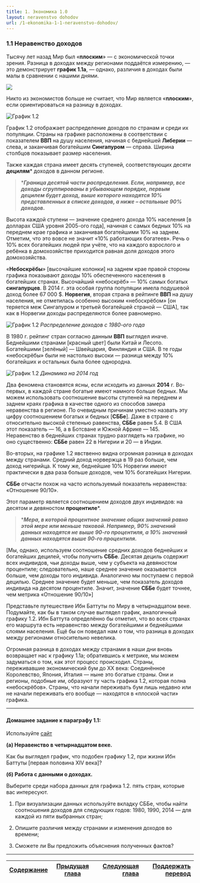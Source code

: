 ```yaml
---
title: 1. Экономика 1.0
layout: neravenstvo dohodov
url: /1-ekonomika-1-1-neravenstvo-dohodov/
---
```


### <h3>1.1 Неравенство доходов </h3>

Тысячу лет назад Мир был «**плоским**» — с экономической точки зрения. Разница в доходах между регионами поддаётся измерению, — это демонстрирует **график 1.1а**, — однако, различия в доходах были малы в сравнении с нашими днями. 

![](/img/books/micro-core/pic1-1.png "")

Никто из экономистов больше не считает, что Мир является «**плоским**», если ориентироваться на разницу в доходах.

![График 1.2](/img/books/micro-core/pic1-2-e.png "График 1.2")

График 1.2 отображает распределение доходов по странам и среди их популяции. Страны на графике расположены в соответствии с показателем **ВВП** на душу населения, начиная с беднейшей **Либерии** — слева, и заканчивая богатейшим **Сингапуром** — справа. Ширина столбцов показывает размер населения.

Также каждая страна имеет десять ступеней, соответствующих десяти **децилям*** доходов в данном регионе.

>****Граница десятой части распределения. Если, например, все доходы сгруппированы в убывающем порядке, первым децилем будет доход, выше которого находятся 10% представленных в списке доходов, а ниже – остальные 90% доходов.***

Высота каждой ступени — значение среднего дохода 10% населения [в долларах США уровня 2005-ого года], начиная с самых бедных 10% на переднем крае графика и заканчивая богатейшими 10% на заднем. Отметим, что это вовсе не значит «10% работающих богатеев». Речь о 10% всех богатейших людей при учёте, что на каждого взрослого и ребёнка в домохозяйстве приходится равная доля доходов этого домохозяйства.

«**Небоскрёбы**» [высочайшие колонки] на заднем крае правой стороны графика показывают доходы 10% обеспеченного населения в богатейших странах. Высочайший «небоскрёб» — 10% самых богатых **сингапурцев**. В 2014 г. эта особая группа популяции имела подушевой доход более 67 000 $. **Норвегия**, вторая страна в рейтинге **ВВП** на душу населения, не отметилась особенно высоким «небоскрёбом» [он теряется меж Сингапуром и третьей богатейшей страной — США], так как в Норвегии доходы распределяются более равномерно.

![График 1.2](/img/books/micro-core/pic1-3.png "Распределение доходов с 1980-ого года")
*Распределение доходов с 1980-ого года*

В 1980 г. рейтинг стран согласно данным **ВВП** выглядел иначе. Беднейшими странами [красный цвет] были Китай и Лесото. Богатейшими [зелёный] — Швейцария, Финляндия и США. В те годы «небоскрёбы» были не настолько высоки — разница между 10% богатейших и остальных была более однородна.

![График 1.2](/img/books/micro-core/pic1-2-e.png "Динамика на 2014 год")
*Динамика на 2014 год*

Два феномена становятся ясны, если исходить из данных **2014** г. Во-первых, в каждой стране богатые имеют намного больше бедных. Мы можем использовать соотношение высоты ступеней на переднем и заднем краях графика в качестве одного из способов замера неравенства в регионе. По очевидным причинам уместно назвать эту цифру соотношением богатых и бедных [**СББе**]. Даже в стране с относительно высокой степенью равенства, **СББе** равен 5.4. В США этот показатель — 16, а в Ботсване и Южной Африке — 145. Неравенство в беднейших странах трудно разглядеть на графике, но оно существенно: **СББе** равен 22 в Нигерии и 20 — в Индии. 

Во-вторых, на графике 1.2 явственно видна огромная разница в доходах между странами. Средний доход норвержца в 19 раз больше, чем доход нигерийца. К тому же, беднейшие 10% Норвегии имеют практически в два раза больше доходов, чем 10% богатейших Нигерии. 

**СББе** отчасти похож на часто используемый показатель неравенства: «Отношение 90/10».

Этот параметр является соотношением доходов двух индивидов: на десятом и девяностом **процентиле***.

>****Мера, в которой процентное значение общих значений равно этой мере или меньше таковой. Например, 90% значений данных находятся не выше 90-го процентиля, а 10% значений данных находятся выше 90-го процентиля.***

[Мы, однако, используем соотношение средних доходов беднейших и богатейших децилей, чтобы получить **СББе**. Десятая дециль содержит всех индивидов, чьи доходы выше, чем у субъекта на девяностом  процентиле; следовательно, наше среднее значение оказывается больше, чем доходы того индивида. Аналогично мы поступаем с первой децилью. Среднее значение будет меньше, чем показатель доходов индивида на десятом процентиле. Значит, значение **СББе** будет точнее, чем метрика «Отношение 90/10»]

Представьте путешествие Ибн Баттуты по Миру в четырнадцатом веке. Подумайте, как бы в таком случае выглядел график, аналогичный графику 1.2. Ибн Баттута определённо бы отметил, что во всех странах его маршрута есть неравенство между богатейшими и беднейшими слоями населения. Ещё бы он поведал нам о том, что разница в доходах между регионами относительно невелика. 

Огромная разница в доходах между странами в наши дни вновь возвращает нас к графику 1.1а; обратившись к метрике, мы можем задуматься о том, как этот процесс происходил. Страны, переживавшие экономический бум до XX века: Соединённое Королевство, Япония, Италия — ныне это богатые страны. Они и регионы, подобные им, образуют ту часть графика 1.2, которая полна «небоскрёбов». Страны, что начали переживать бум лишь недавно или не начали переживать его вообще — находятся в «плоской части» графика.

-----

### <h4>Домашнее задание к параграфу 1.1:</h4>

Используйте [сайт](https://tinyco.re/4877569)

**(а) Неравенство в четырнадцатом веке.**

Как бы выглядел график, что подобен графику 1.2, при жизни Ибн Баттуты [первая половина XIV века]? 

**(б) Работа с данными о доходах.** 

Выберите среди набора данных для графика 1.2. пять стран, которые вас интересуют.

1. При визуализации данных используйте вкладку СББе, чтобы найти соотношения доходов для следующих годов: 1980, 1990, 2014 — для каждой из пяти выбранных стран;

2. Опишите различия между странами и изменения доходов во времени;

3. Сможете ли Вы предложить объяснения полученных фактов?

-----

|[Cодержание](/books/core/avtor-perevoda/#h3содержаниеh3)|[Прыдущая глава](/books/core/vvedenie/) |[Следующая глава]()| [Поддержать перевод](/books/core/avtor-perevoda/#h3поддержать-перевод-звонкой-монетойh3/)    |
|-------------------------------|:-----------------------------------:|------------------------------------------:|--------------------------------:|
